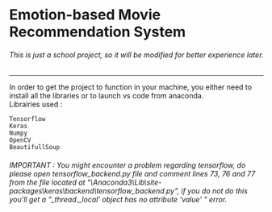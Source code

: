 # Emotion-based Movie Recommendation System
###### This is just a school project, so it will be modified for better experience later.
<hr>
In order to get the project to function in your machine, you either need to install all the libraries or to launch vs code from anaconda.<br>
Librairies used :

```
Tensorflow
Keras
Numpy
OpenCV
BeautifullSoup
```

###### IMPORTANT : You might encounter a problem regarding tensorflow, do please open tensorflow_backend.py file and comment lines 73, 76 and 77 from the file located at "\Anaconda3\Lib\site-packages\keras\backend\tensorflow_backend.py", if you do not do this you'll get a "_thread._local' object has no attribute 'value' " error.
